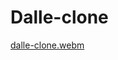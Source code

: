 # Dalle-clone
[dalle-clone.webm](https://user-images.githubusercontent.com/71237415/219968316-2163a581-a848-4db2-98ba-615fcafd6ffd.webm)
